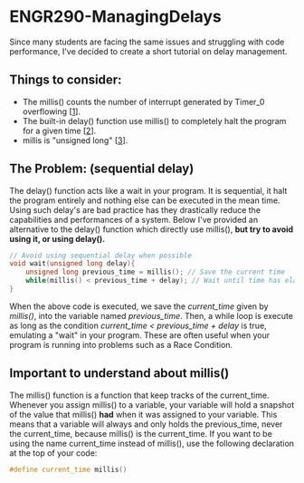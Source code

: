 # ENGR290-ManagingDelays
Since many students are facing the same issues and struggling with code performance, I've decided to create a short tutorial on delay management.

## Things to consider:  
- The millis() counts the number of interrupt generated by Timer_0 overflowing [[1]].  
- The built-in delay() function use millis() to completely halt the program for a given time [[2]].  
- millis is "unsigned long" [[3]].

[1]: https://forum.arduino.cc/t/problem-enabling-timer0-impacts-general-digital-io-toggle-rate-arduino-uno/676869/4  
[2]: https://forum.arduino.cc/t/which-timer-used-on-mega-for-delay-and-delaymicroseconds/420641/2
[3]: https://learn.sparkfun.com/tutorials/data-types-in-arduino/all  

## The Problem: (sequential delay)
The delay() function acts like a wait in your program. It is sequential, it halt the program entirely and nothing else can be executed in the mean time. Using such delay's are bad practice has they drastically reduce the capabilities and performances of a system. Below I've provided an alternative to the delay() function which directly use millis(), **but try to avoid using it, or using delay().**
```C++
// Avoid using sequential delay when possible
void wait(unsigned long delay){
    unsigned long previous_time = millis(); // Save the current time
    while(millis() < previous_time + delay); // Wait until time has elapsed
}
```
When the above code is executed, we save the *current_time* given by *millis()*, into the variable named *previous_time*. Then, a while loop is execute as long as the condition *current_time < previous_time + delay* is true, emulating a "wait" in your program. These are often useful when your program is running into problems such as a Race Condition.

## Important to understand about millis()
The millis() function is a function that keep tracks of the current_time. Whenever you assign millis() to a variable, your variable will hold a snapshot of the value that millis() **had** when it was assigned to your variable. This means that a variable will always and only holds the previous_time, never the current_time, because millis() is the current_time. If you want to be using the name current_time instead of millis(), use the following declaration at the top of your code:

```C++
#define current_time millis()
```

